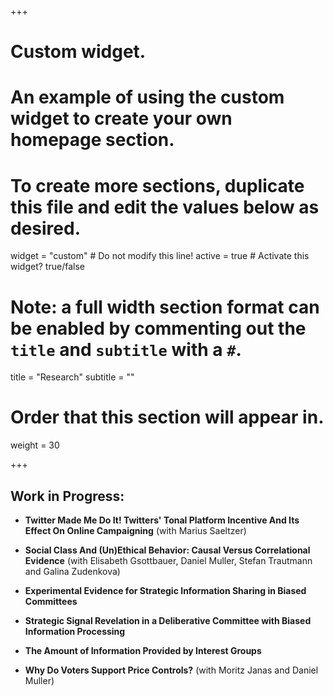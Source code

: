 +++
# Custom widget.
# An example of using the custom widget to create your own homepage section.
# To create more sections, duplicate this file and edit the values below as desired.
widget = "custom"  # Do not modify this line!
active = true  # Activate this widget? true/false

# Note: a full width section format can be enabled by commenting out the `title` and `subtitle` with a `#`.
title = "Research"
subtitle = ""

# Order that this section will appear in.
weight = 30

+++  
## Work in Progress:

* **Twitter Made Me Do It! Twitters' Tonal Platform Incentive And Its Effect On Online Campaigning** (with Marius Saeltzer)

* **Social Class And (Un)Ethical Behavior: Causal Versus Correlational Evidence** (with Elisabeth Gsottbauer, Daniel Muller, Stefan Trautmann and Galina Zudenkova)

* **Experimental Evidence for Strategic Information Sharing in Biased Committees**

* **Strategic Signal Revelation in a Deliberative Committee with Biased Information Processing**

* **The Amount of Information Provided by Interest Groups**

* **Why Do Voters Support Price Controls?** (with Moritz Janas and Daniel Muller)
